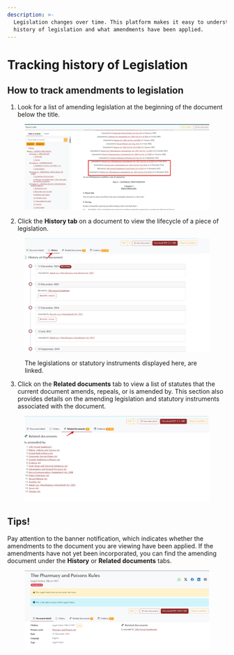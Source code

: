 ```yaml
---
description: >-
  Legislation changes over time. This platform makes it easy to understand the
  history of legislation and what amendments have been applied.
---
```


# Tracking history of Legislation

## How to track amendments to legislation&#x20;

1. Look for a list of amending legislation at the beginning of the document below the title.

<figure><img src="../.gitbook/assets/kenyalaw--legislation 7 (1).png" alt=""><figcaption></figcaption></figure>

2. Click the **History tab** on a document to view the lifecycle of a piece of legislation.

<figure><img src="../.gitbook/assets/kenyalaw--legislation 8.png" alt=""><figcaption><p>The legislations or statutory instruments displayed here, are linked.</p></figcaption></figure>

3. Click on the **Related documents** tab to view a list of statutes that the current document amends, repeals, or is amended by. This section also provides details on the amending legislation and statutory instruments associated with the document.

<figure><img src="../.gitbook/assets/kenyalaw--legislation 9.png" alt=""><figcaption></figcaption></figure>

## Tips!

Pay attention to the banner notification, which indicates whether the amendments to the document you are viewing have been applied. If the amendments have not yet been incorporated, you can find the amending document under the **History** or **Related documents** tabs.

<figure><img src="../.gitbook/assets/kenyalaw--legislation 10.png" alt=""><figcaption></figcaption></figure>